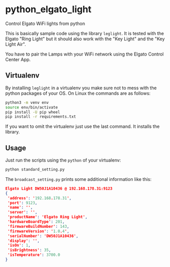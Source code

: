 # python_elgato_light
Control Elgato WiFi lights from python

This is basically sample code using the library `leglight`. 
It is tested with the Elgato "Ring Light" but it should also work with the 
"Key Light" and the "Key Light Air". 

You have to pair the Lamps with your WiFi network using the Elgato Control Center App.

## Virtualenv
By installing `leglight` in a virtualenv you make sure not to mess with the python 
packages of your OS. On Linux the commands are as follows:

```bash
python3 -m venv env
source env/bin/activate
pip install -U pip wheel
pip install -r requirements.txt
```

If you want to omit the virtualenv just use the last command. It installs the library.

## Usage
Just run the scripts using the `python` of your virtualenv:

```bash
python standard_setting.py
```

The `broadcast_setting.py` prints some additional information like this:

```json
Elgato Light DW50J1A10436 @ 192.168.178.31:9123
{
 'address': '192.168.178.31', 
 'port': 9123, 
 'name': '', 
 'server': '', 
 'productName': 'Elgato Ring Light', 
 'hardwareBoardType': 201, 
 'firmwareBuildNumber': 143, 
 'firmwareVersion': '1.0.4', 
 'serialNumber': 'DW50J1A10436', 
 'display': '', 
 'isOn': 1, 
 'isBrightness': 35, 
 'isTemperature': 3700.0
}
```
